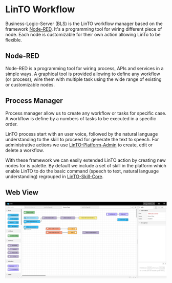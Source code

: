 
# LinTO Workflow
Business-Logic-Server (BLS) is the LinTO workflow manager based on the framework [Node-RED](https://nodered.org). It's a programming tool for wiring different piece of node. Each node is customizable for their own action allowing LinTo to be flexible.

## Node-RED
Node-RED is a programming tool for wiring process, APIs and services in a simple ways.
A graphical tool is provided allowing to define any workflow (or process), wire them with multiple task using the wide range of existing or customizable nodes.

## Process Manager
Process manager allow us to create any workflow or tasks for specific case. A workflow is define by a numbers of tasks to be executed in a specific order.

LinTO process start with an user voice, followed by the natural language understanding to the skill to proceed for generate the text to speech. For administrative actions we use [LinTO-Platform-Admin](https://github.com/linto-ai/linto-platform-admin) to create, edit or delete a workflow.

With these framework we can easily extended LinTO action by creating new nodes for is palette. By default we include a set of skill in the platform which enable LinTO to do the basic command (speech to text, natural language understanding) regrouped in [LinTO-Skill-Core](https://github.com/linto-ai/linto-skills-core).

## Web View
<p align="center">
  <img src="../_media/skills/nodered/red_ui.png" alt="red_ui"/>
</p>
